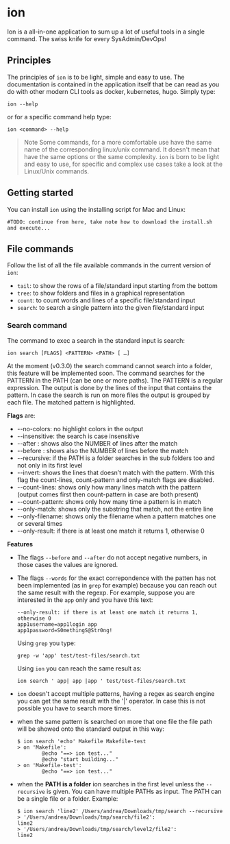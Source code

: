 # ion
Ion is a all-in-one application to sum up a lot of useful tools in a single command. The swiss knife for every SysAdmin/DevOps!

## Principles

The principles of `ion` is to be light, simple and easy to use. The documentation is contained in the application itself
that be can read as you do with other modern CLI tools as docker, kubernetes, hugo. Simply type:

```shell
ion --help
```

or for a specific command help type:

```shell
ion <command> --help
```

> Note
Some commands, for a more comfortable use have the same name of the corresponding linux/unix command. It doesn't mean that have
the same options or the same complexity. `ion` is born to be light and easy to use, for specific and complex use cases take a look at the
Linux/Unix commands.

## Getting started

You can install `ion` using the installing script for Mac and Linux:

```shell
#TODO: continue from here, take note how to download the install.sh and execute...
```

## File commands

Follow the list of all the file available commands in the current version of `ion`:
- `tail`: to show the rows of a file/standard input starting from the bottom
- `tree`: to show folders and files in a graphical representation
- `count`: to count words and lines of a specific file/standard input
- `search`: to search a single pattern into the given file/standard input

### Search command
The command to exec a search in the standard input is search:

```shell
ion search [FLAGS] <PATTERN> <PATH> [ …]
```

At the moment (v0.3.0) the search command cannot search into a folder, this feature will be implemented soon.
The command searches for the PATTERN in the PATH (can be one or more paths). The PATTERN is a regular expression.
The output is done by the lines of the input that contains the pattern. In case the search is run on more files the output is grouped by each file. The matched pattern is highlighted.

**Flags** are:
- --no-colors: no highlight colors in the output
- --insensitive: the search is case insensitive
- --after <NUMBER>: shows also the NUMBER of lines after the match
- --before <NUMBER>: shows also the NUMBER of lines before the match 
- --recursive: if the PATH is a folder searches in the sub folders too and not only in its first level
- --invert: shows the lines that doesn’t match with the pattern. With this flag the count-lines, count-pattern and only-match flags are disabled.
- --count-lines: shows only how many lines match with the pattern (output comes first then count-pattern in case are both present)
- --count-pattern: shows only how many time a pattern is in match
- --only-match: shows only the substring that match, not the entire line
- --only-filename: shows only the filename when a pattern matches one or several times
- --only-result: if there is at least one match it returns 1, otherwise 0

**Features**

- The flags `--before` and `--after` do not accept negative numbers, in those cases the values are ignored.

- The flags `--words` for the exact correpondence with the patten has not been implemented (as in `grep` for example) because
you can reach out the same result with the regexp. For example, suppose you are interested in the `app` only and you have this
text:

  ```shell
  --only-result: if there is at least one match it returns 1, otherwise 0
  app1username=app1login app
  app1password=S0methingS@Str0ng!
  ```

  Using `grep` you type:

  ```shell
  grep -w 'app' test/test-files/search.txt
  ```

  Using `ion` you can reach the same result as:

  ```shell
  ion search ' app| app |app ' test/test-files/search.txt
  ```

- `ion` doesn't accept multiple patterns, having a regex as search engine you can get the same result with the '|' operator. In case this is not possible you have to search more times.
- when the same pattern is searched on more that one file the file path will be showed onto the standard output in this way:

  ```shell
  $ ion search 'echo' Makefile Makefile-test
  > on 'Makefile':
          @echo "==> ion test..."
          @echo "start building..."
  > on 'Makefile-test':
          @echo "==> ion test..."
  ```

- when the **PATH is a folder** ion searches in the first level unless the `--recursive` is given. You can have multiple PATHs as input. The PATH can be a single file or a folder. Example:

  ```shell
  $ ion search 'line2' /Users/andrea/Downloads/tmp/search --recursive
  > '/Users/andrea/Downloads/tmp/search/file2':
  line2
  > '/Users/andrea/Downloads/tmp/search/level2/file2':
  line2
  ```
